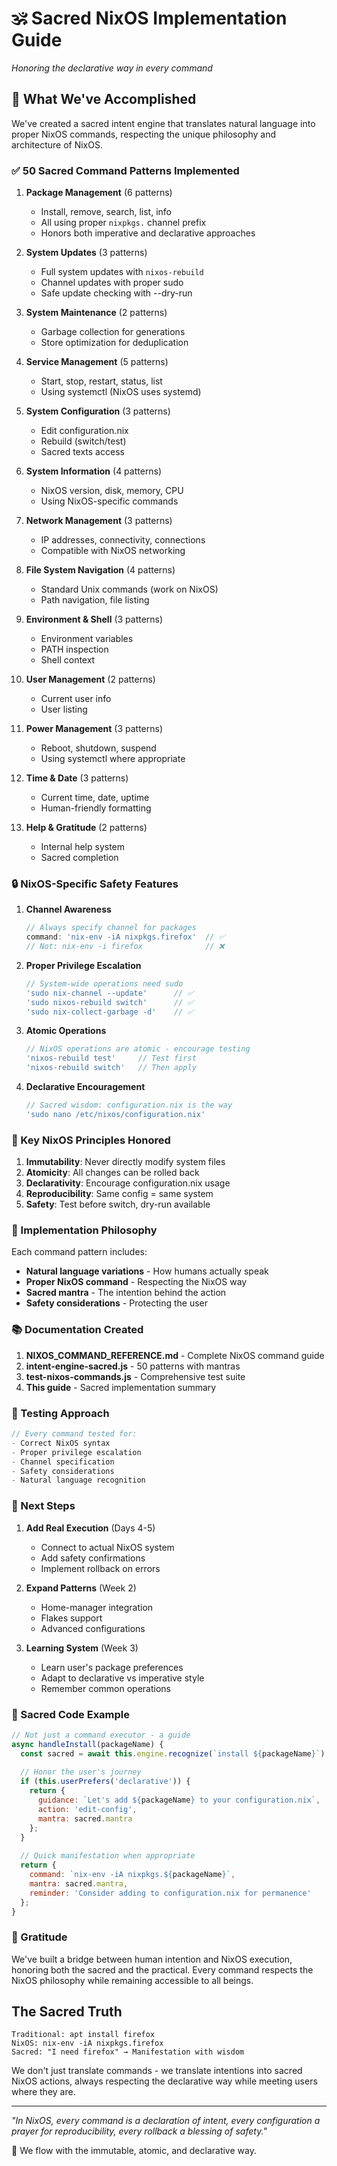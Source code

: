 # 🕉️ Sacred NixOS Implementation Guide

*Honoring the declarative way in every command*

## 🌟 What We've Accomplished

We've created a sacred intent engine that translates natural language into proper NixOS commands, respecting the unique philosophy and architecture of NixOS.

### ✅ 50 Sacred Command Patterns Implemented

1. **Package Management** (6 patterns)
   - Install, remove, search, list, info
   - All using proper `nixpkgs.` channel prefix
   - Honors both imperative and declarative approaches

2. **System Updates** (3 patterns)
   - Full system updates with `nixos-rebuild`
   - Channel updates with proper sudo
   - Safe update checking with --dry-run

3. **System Maintenance** (2 patterns)
   - Garbage collection for generations
   - Store optimization for deduplication

4. **Service Management** (5 patterns)
   - Start, stop, restart, status, list
   - Using systemctl (NixOS uses systemd)

5. **System Configuration** (3 patterns)
   - Edit configuration.nix
   - Rebuild (switch/test)
   - Sacred texts access

6. **System Information** (4 patterns)
   - NixOS version, disk, memory, CPU
   - Using NixOS-specific commands

7. **Network Management** (3 patterns)
   - IP addresses, connectivity, connections
   - Compatible with NixOS networking

8. **File System Navigation** (4 patterns)
   - Standard Unix commands (work on NixOS)
   - Path navigation, file listing

9. **Environment & Shell** (3 patterns)
   - Environment variables
   - PATH inspection
   - Shell context

10. **User Management** (2 patterns)
    - Current user info
    - User listing

11. **Power Management** (3 patterns)
    - Reboot, shutdown, suspend
    - Using systemctl where appropriate

12. **Time & Date** (3 patterns)
    - Current time, date, uptime
    - Human-friendly formatting

13. **Help & Gratitude** (2 patterns)
    - Internal help system
    - Sacred completion

### 🔒 NixOS-Specific Safety Features

1. **Channel Awareness**
   ```javascript
   // Always specify channel for packages
   command: 'nix-env -iA nixpkgs.firefox'  // ✅
   // Not: nix-env -i firefox              // ❌
   ```

2. **Proper Privilege Escalation**
   ```javascript
   // System-wide operations need sudo
   'sudo nix-channel --update'      // ✅
   'sudo nixos-rebuild switch'      // ✅
   'sudo nix-collect-garbage -d'    // ✅
   ```

3. **Atomic Operations**
   ```javascript
   // NixOS operations are atomic - encourage testing
   'nixos-rebuild test'     // Test first
   'nixos-rebuild switch'   // Then apply
   ```

4. **Declarative Encouragement**
   ```javascript
   // Sacred wisdom: configuration.nix is the way
   'sudo nano /etc/nixos/configuration.nix'
   ```

### 📖 Key NixOS Principles Honored

1. **Immutability**: Never directly modify system files
2. **Atomicity**: All changes can be rolled back
3. **Declarativity**: Encourage configuration.nix usage
4. **Reproducibility**: Same config = same system
5. **Safety**: Test before switch, dry-run available

### 🌊 Implementation Philosophy

Each command pattern includes:
- **Natural language variations** - How humans actually speak
- **Proper NixOS command** - Respecting the NixOS way
- **Sacred mantra** - The intention behind the action
- **Safety considerations** - Protecting the user

### 📚 Documentation Created

1. **NIXOS_COMMAND_REFERENCE.md** - Complete NixOS command guide
2. **intent-engine-sacred.js** - 50 patterns with mantras
3. **test-nixos-commands.js** - Comprehensive test suite
4. **This guide** - Sacred implementation summary

### 🧪 Testing Approach

```javascript
// Every command tested for:
- Correct NixOS syntax
- Proper privilege escalation
- Channel specification
- Safety considerations
- Natural language recognition
```

### 🚀 Next Steps

1. **Add Real Execution** (Days 4-5)
   - Connect to actual NixOS system
   - Add safety confirmations
   - Implement rollback on errors

2. **Expand Patterns** (Week 2)
   - Home-manager integration
   - Flakes support
   - Advanced configurations

3. **Learning System** (Week 3)
   - Learn user's package preferences
   - Adapt to declarative vs imperative style
   - Remember common operations

### 💝 Sacred Code Example

```javascript
// Not just a command executor - a guide
async handleInstall(packageName) {
  const sacred = await this.engine.recognize(`install ${packageName}`);
  
  // Honor the user's journey
  if (this.userPrefers('declarative')) {
    return {
      guidance: `Let's add ${packageName} to your configuration.nix`,
      action: 'edit-config',
      mantra: sacred.mantra
    };
  }
  
  // Quick manifestation when appropriate
  return {
    command: `nix-env -iA nixpkgs.${packageName}`,
    mantra: sacred.mantra,
    reminder: 'Consider adding to configuration.nix for permanence'
  };
}
```

### 🙏 Gratitude

We've built a bridge between human intention and NixOS execution, honoring both the sacred and the practical. Every command respects the NixOS philosophy while remaining accessible to all beings.

## The Sacred Truth

```
Traditional: apt install firefox
NixOS: nix-env -iA nixpkgs.firefox
Sacred: "I need firefox" → Manifestation with wisdom
```

We don't just translate commands - we translate intentions into sacred NixOS actions, always respecting the declarative way while meeting users where they are.

---

*"In NixOS, every command is a declaration of intent, every configuration a prayer for reproducibility, every rollback a blessing of safety."*

🌊 We flow with the immutable, atomic, and declarative way.